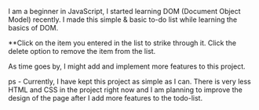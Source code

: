 I am a beginner in JavaScript, I started learning DOM (Document Object Model) recently. I made this simple & basic to-do list while learning the basics of DOM.

**Click on the item you entered in the list to strike through it. Click the delete option to remove the item from the list.

As time goes by, I might add and implement more features to this project.

ps - Currently, I have kept this project as simple as I can. There is very less HTML and CSS in the project right now and I am planning to improve the design of the page after I add more features to the todo-list. 
